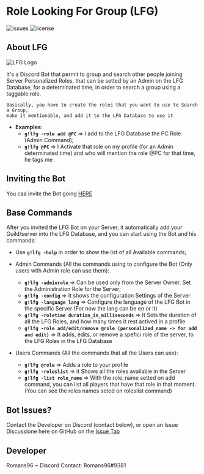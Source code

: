 # Role Looking For Group (LFG)
![issues](https://img.shields.io/github/issues/Romans96/LookingForGroup.svg?style=popout)
![license](https://img.shields.io/github/license/Romans96/LookingForGroup.svg?color=blue&style=popout)

## About LFG
![LFG Logo](https://i.imgur.com/FsxGlfN.png)

It's a Discord Bot that permit to group and search other people joining Server Personalized Roles, that can be setted by an Admin on the LFG Database, for a determinated time, in order to search a group using a taggable role.

```
Basically, you have to create the roles that you want to use to Search a Group, 
make it mentionable, and add it to the LFG Database to use it
```
- **Examples**:
  - **`g!lfg -role add @PC`** => I add to the LFG Database the PC Role (Admin Command);
  - **`g!lfg @PC`** => I Activate that role on my profile (for an Admin determinated time) and who will mention the role @PC for that time, he tags me


## Inviting the Bot
You caa invite the Bot going [HERE](https://discordapp.com/api/oauth2/authorize?client_id=578362712061378572&permissions=268958800&scope=bot)

## Base Commands
After you invited the LFG Bot on your Server, it automatically add your Guild/server into the LFG Database, and you can start using the Bot and his commands:
- Use **`g!lfg -help`** in order to show the list of all Available commands;

- Admin Commands (All the commands using to configure the Bot (Only users with Admin role can use them):
  - **`g!lfg -adminrole`** => Can be used only from the Server Owner. Set the Administration Role for the Server;
  - **`g!lfg -config`** => It shows the configuration Settings of the Server
  - **`g!lfg -language lang`** => Configure the language of the LFG Bot in the specific Server (For now the lang can be en or it)
  - **`g!lfg -roletime duration_in_milliseconds`** => It Sets the duration of all the LFG Roles, and how many times it rest actived in a profile
  - **`g!lfg -role add/edit/remove @role (personalized_name -> for add and edit)`** => It adds, edits, or remove a spefici role of the server, to the LFG Roles in the LFG Database
  
- Users Commands (All the commands that all the Users can use):
  - **`g!lfg @role`** => Adds a role to your profile
  - **`g!lfg -roleslist`** => it Shows all the roles available in the Server
  - **`g!lfg -list role_name`** => With the role_name setted on add command, you can list all players that have that role in that moment. (You can see the roles names seted on roleslist command)


## Bot Issues?
Contact the Developer on Discord (contact below), or open an Issue Discussione here on GitHub on the [Issue Tab](https://github.com/Romans96/LookingForGroup/issues)

## Developer
Romans96 ~ Discord Contact: Romans96#9381

